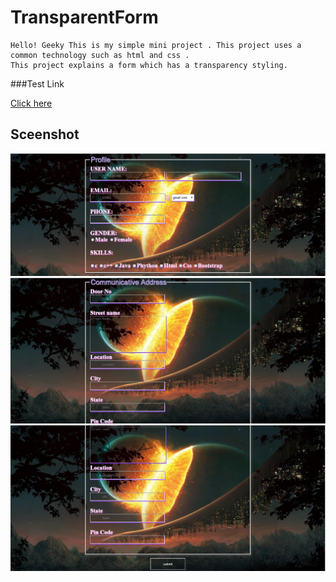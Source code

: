 # TransparentForm
    Hello! Geeky This is my simple mini project . This project uses a common technology such as html and css .
	This project explains a form which has a transparency styling.
	
###Test Link

<a href="https://ajaykce.github.io/tr/">Click here</a>

## Sceenshot
<img src="screenshot/1.PNG">
<img src="screenshot/2.PNG">
<img src="screenshot/3.PNG">

